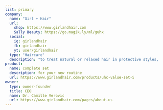 ```yaml
---
list: primary
company:
  name: "Girl + Hair"
  url:
    shop: https://www.girlandhair.com
    Sally Beauty: https://go.magik.ly/ml/guhx
  social:
    ig: girlandhair
    fb: girlandhair
    yt: user/girlandhair
  type: "Haircare"
  description: "to treat natural or relaxed hair in protective styles, naturally"
product:
  name: complete set
  description: for your new routine
  url: https://www.girlandhair.com/products/uhc-value-set-5
owner:
  type: owner-founder
  title: CEO
  name: Dr. Camille Verovic
  url: https://www.girlandhair.com/pages/about-us
---
```


